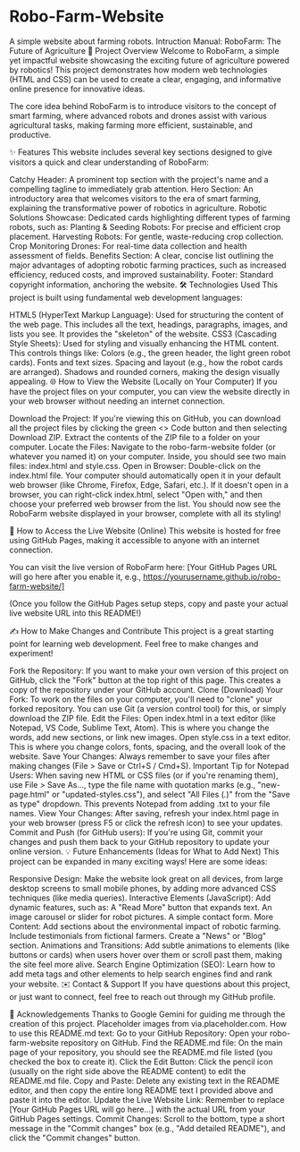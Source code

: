 # Robo-Farm-Website
A simple website about farming robots.
Intruction Manual:
RoboFarm: The Future of Agriculture
🚀 Project Overview
Welcome to RoboFarm, a simple yet impactful website showcasing the exciting future of agriculture powered by robotics! This project demonstrates how modern web technologies (HTML and CSS) can be used to create a clear, engaging, and informative online presence for innovative ideas.

The core idea behind RoboFarm is to introduce visitors to the concept of smart farming, where advanced robots and drones assist with various agricultural tasks, making farming more efficient, sustainable, and productive.

✨ Features
This website includes several key sections designed to give visitors a quick and clear understanding of RoboFarm:

Catchy Header: A prominent top section with the project's name and a compelling tagline to immediately grab attention.
Hero Section: An introductory area that welcomes visitors to the era of smart farming, explaining the transformative power of robotics in agriculture.
Robotic Solutions Showcase: Dedicated cards highlighting different types of farming robots, such as:
Planting & Seeding Robots: For precise and efficient crop placement.
Harvesting Robots: For gentle, waste-reducing crop collection.
Crop Monitoring Drones: For real-time data collection and health assessment of fields.
Benefits Section: A clear, concise list outlining the major advantages of adopting robotic farming practices, such as increased efficiency, reduced costs, and improved sustainability.
Footer: Standard copyright information, anchoring the website.
🛠️ Technologies Used
This project is built using fundamental web development languages:

HTML5 (HyperText Markup Language): Used for structuring the content of the web page. This includes all the text, headings, paragraphs, images, and lists you see. It provides the "skeleton" of the website.
CSS3 (Cascading Style Sheets): Used for styling and visually enhancing the HTML content. This controls things like:
Colors (e.g., the green header, the light green robot cards).
Fonts and text sizes.
Spacing and layout (e.g., how the robot cards are arranged).
Shadows and rounded corners, making the design visually appealing.
🌐 How to View the Website (Locally on Your Computer)
If you have the project files on your computer, you can view the website directly in your web browser without needing an internet connection.

Download the Project: If you're viewing this on GitHub, you can download all the project files by clicking the green <> Code button and then selecting Download ZIP. Extract the contents of the ZIP file to a folder on your computer.
Locate the Files: Navigate to the robo-farm-website folder (or whatever you named it) on your computer. Inside, you should see two main files: index.html and style.css.
Open in Browser: Double-click on the index.html file.
Your computer should automatically open it in your default web browser (like Chrome, Firefox, Edge, Safari, etc.).
If it doesn't open in a browser, you can right-click index.html, select "Open with," and then choose your preferred web browser from the list.
You should now see the RoboFarm website displayed in your browser, complete with all its styling!

🚀 How to Access the Live Website (Online)
This website is hosted for free using GitHub Pages, making it accessible to anyone with an internet connection.

You can visit the live version of RoboFarm here:
[Your GitHub Pages URL will go here after you enable it, e.g., https://yourusername.github.io/robo-farm-website/]

(Once you follow the GitHub Pages setup steps, copy and paste your actual live website URL into this README!)

✍️ How to Make Changes and Contribute
This project is a great starting point for learning web development. Feel free to make changes and experiment!

Fork the Repository: If you want to make your own version of this project on GitHub, click the "Fork" button at the top right of this page. This creates a copy of the repository under your GitHub account.
Clone (Download) Your Fork: To work on the files on your computer, you'll need to "clone" your forked repository. You can use Git (a version control tool) for this, or simply download the ZIP file.
Edit the Files:
Open index.html in a text editor (like Notepad, VS Code, Sublime Text, Atom). This is where you change the words, add new sections, or link new images.
Open style.css in a text editor. This is where you change colors, fonts, spacing, and the overall look of the website.
Save Your Changes: Always remember to save your files after making changes (File > Save or Ctrl+S / Cmd+S).
Important Tip for Notepad Users: When saving new HTML or CSS files (or if you're renaming them), use File > Save As..., type the file name with quotation marks (e.g., "new-page.html" or "updated-styles.css"), and select "All Files (*.*)" from the "Save as type" dropdown. This prevents Notepad from adding .txt to your file names.
View Your Changes: After saving, refresh your index.html page in your web browser (press F5 or click the refresh icon) to see your updates.
Commit and Push (for GitHub users): If you're using Git, commit your changes and push them back to your GitHub repository to update your online version.
💡 Future Enhancements (Ideas for What to Add Next)
This project can be expanded in many exciting ways! Here are some ideas:

Responsive Design: Make the website look great on all devices, from large desktop screens to small mobile phones, by adding more advanced CSS techniques (like media queries).
Interactive Elements (JavaScript): Add dynamic features, such as:
A "Read More" button that expands text.
An image carousel or slider for robot pictures.
A simple contact form.
More Content:
Add sections about the environmental impact of robotic farming.
Include testimonials from fictional farmers.
Create a "News" or "Blog" section.
Animations and Transitions: Add subtle animations to elements (like buttons or cards) when users hover over them or scroll past them, making the site feel more alive.
Search Engine Optimization (SEO): Learn how to add meta tags and other elements to help search engines find and rank your website.
✉️ Contact & Support
If you have questions about this project, or just want to connect, feel free to reach out through my GitHub profile.

🙏 Acknowledgements
Thanks to Google Gemini for guiding me through the creation of this project.
Placeholder images from via.placeholder.com.
How to use this README.md text:
Go to your GitHub Repository: Open your robo-farm-website repository on GitHub.
Find the README.md file: On the main page of your repository, you should see the README.md file listed (you checked the box to create it).
Click the Edit Button: Click the pencil icon (usually on the right side above the README content) to edit the README.md file.
Copy and Paste: Delete any existing text in the README editor, and then copy the entire long README text I provided above and paste it into the editor.
Update the Live Website Link: Remember to replace [Your GitHub Pages URL will go here...] with the actual URL from your GitHub Pages settings.
Commit Changes: Scroll to the bottom, type a short message in the "Commit changes" box (e.g., "Add detailed README"), and click the "Commit changes" button.

